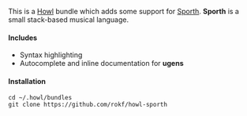 
This is a [Howl](https://howl.io/) bundle which adds some support for [Sporth](https://github.com/PaulBatchelor/Sporth).
**Sporth** is a small stack-based musical language.

#### Includes

- Syntax highlighting
- Autocomplete and inline documentation for **ugens**

#### Installation

```
cd ~/.howl/bundles
git clone https://github.com/rokf/howl-sporth

```
